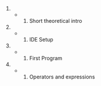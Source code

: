 1. * 1. Short theoretical intro
1. * 1. IDE Setup
1. * 1. First Program
1. * 1. Operators and expressions
